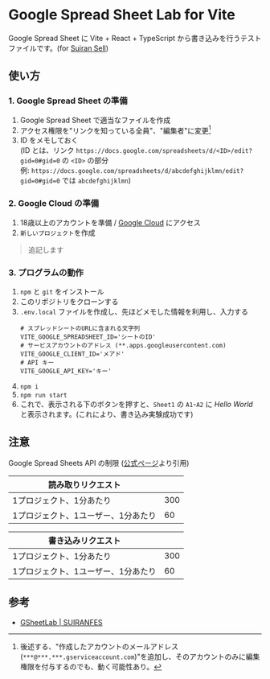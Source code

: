 # Google Spread Sheet Lab for Vite

Google Spread Sheet に Vite + React + TypeScript から書き込みを行うテストファイルです。(for [Suiran Sell](https://github.com/suiranfes/sell.suiranfes.blue))

## 使い方

### 1. Google Spread Sheet の準備

1. Google Spread Sheet で適当なファイルを作成
1. アクセス権限を"リンクを知っている全員"、"編集者"に変更[^hint1]
1. ID をメモしておく  
(ID とは、リンク `https://docs.google.com/spreadsheets/d/<ID>/edit?gid=0#gid=0` の `<ID>` の部分  
例: `https://docs.google.com/spreadsheets/d/abcdefghijklmn/edit?gid=0#gid=0` では `abcdefghijklmn`)

[^hint1]: 後述する、"作成したアカウントのメールアドレス (`***@***.***.gserviceaccount.com`)"を追加し、そのアカウントのみに編集権限を付与するのでも、動く可能性あり。

### 2. Google Cloud の準備

1. 18歳以上のアカウントを準備 / [Google Cloud](https://console.cloud.google.com) にアクセス
1. `新しいプロジェクト`を作成

<!-- 
1. `API とサービス`から <kbd>API とサービスを有効にする</kbd>ボタンを押し、`Google Sheets API` を追加
1. また、サイドバーの `API とサービス`から`認証情報`を開き、`サービス アカウントを管理`を開く
1. <kbd>サービス アカウントを作成</kbd>ボタンを押し、適当に作成する
1. 作成したアカウントのメールアドレス (`***@***.***.gserviceaccount.com`) をメモする
1. また、作成したアカウントの`鍵を管理`から、新しい鍵 (JSON) を作成する
1. 自動的にダウンロードされた `.json` ファイル内の `private_key` をメモする
 -->

> 追記します

### 3. プログラムの動作

1. `npm` と `git` をインストール
1. このリポジトリをクローンする
1. `.env.local` ファイルを作成し、先ほどメモした情報を利用し、入力する  
    ```.env
    # スプレッドシートのURLに含まれる文字列
    VITE_GOOGLE_SPREADSHEET_ID='シートのID'
    # サービスアカウントのアドレス (**.apps.googleusercontent.com)
    VITE_GOOGLE_CLIENT_ID='メアド'
    # API キー
    VITE_GOOGLE_API_KEY='キー'
    ```
1. `npm i`
1. `npm run start`
1. これで、表示される下のボタンを押すと、`Sheet1` の `A1`-`A2` に *Hello World* と表示されます。(これにより、書き込み実験成功です)

## 注意

Google Spread Sheets API の制限 ([公式ページ](https://developers.google.com/sheets/api/limits?hl=ja)より引用)

| 読み取りリクエスト|  |
| - | - |
| 1プロジェクト、1分あたり | 300 |
| 1プロジェクト、1ユーザー、1分あたり | 60 |

| 書き込みリクエスト|  |
| - | - |
| 1プロジェクト、1分あたり | 300 |
| 1プロジェクト、1ユーザー、1分あたり | 60 |

## 参考

- [GSheetLab | SUIRANFES](https://github.com/suiranfes/GSheetLab)

